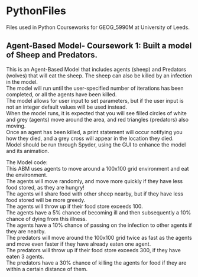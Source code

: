 # PythonFiles
Files used in Python Courseworks for GEOG_5990M at University of Leeds. 

## Agent-Based Model- Coursework 1: Built a model of Sheep and Predators.

This is an Agent-Based Model that includes agents (sheep) and Predators (wolves) that will eat the sheep. The sheep can also be killed by an infection in the model. <br>
The model will run until the user-specified number of iterations has been completed, or all the agents have been killed.<br>
The model allows for user input to set parameters, but if the user input is not an integer default values will be used instead.<br>
When the model runs, it is expected that you will see filled circles of white and grey (agents) move around the area, and red triangles (predators) also moving. <br>
Once an agent has been killed, a print statement will occur notifying you how they died, and a grey cross will appear in the location they died.<br>
Model should be run through Spyder, using the GUI to enhance the model and its animation. <br>

The Model code: <br>
This ABM uses agents to move around a 100x100 grid environment and eat the environment. <br>
The agents will move randomly, and move more quickly if they have less food stored, as they are hungry! <br>
The agents will share food with other sheep nearby, but if they have less food stored will be more greedy.<br>
The agents will throw up if their food store exceeds 100. <br>
The agents have a 5% chance of becoming ill and then subsequently a 10% chance of dying from this illness. <br>
The agents have a 10% chance of passing on the infection to other agents if they are nearby. <br> 
The predators will move around the 100x100 grid twice as fast as the agents and move even faster if they have already eaten one agent.<br>
The predators will throw up if their food store exceeds 300, if they have eaten 3 agents.<br>
The predators have a 30% chance of killing the agents for food if they are within a certain distance of them. <br>

## 

